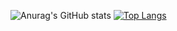 ![Anurag's GitHub stats](https://github-readme-stats.vercel.app/api?username=oscarraichert&show_icons=true&theme=merko )
[![Top Langs](https://github-readme-stats.vercel.app/api/top-langs/?username=oscarraichert&layout=compact&theme=merko )](https://github.com/anuraghazra/github-readme-stats)
